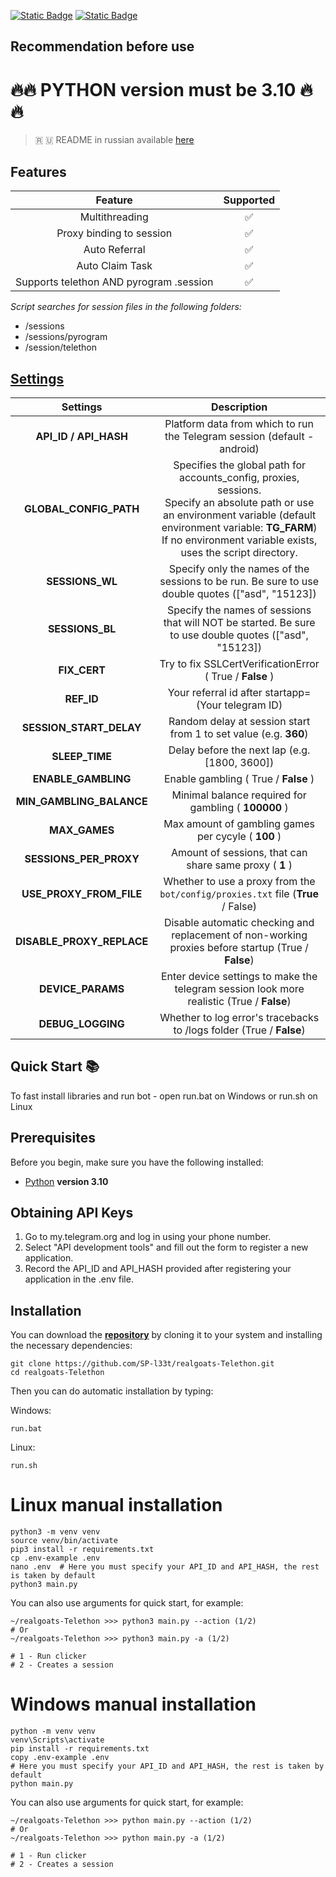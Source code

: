 [![Static Badge](https://img.shields.io/badge/Telegram-Channel-Link?style=for-the-badge&logo=Telegram&logoColor=white&logoSize=auto&color=blue)](https://t.me/+jJhUfsfFCn4zZDk0)      [![Static Badge](https://img.shields.io/badge/Telegram-Bot%20Link-Link?style=for-the-badge&logo=Telegram&logoColor=white&logoSize=auto&color=blue)](https://t.me/realgoats_bot/run?startapp=d3f52790-77b5-4809-a0ea-56b4e4ba1ee6)

## Recommendation before use

# 🔥🔥 PYTHON version must be 3.10 🔥🔥

> 🇷 🇺 README in russian available [here](README-RU.md)

## Features  
|                 Feature                 | Supported |
|:---------------------------------------:|:---------:|
|             Multithreading              |     ✅     |
|        Proxy binding to session         |     ✅     |
|              Auto Referral              |     ✅     |
|             Auto Claim Task             |     ✅     |
| Supports telethon AND pyrogram .session |     ✅     |

_Script searches for session files in the following folders:_
* /sessions
* /sessions/pyrogram
* /session/telethon


## [Settings](https://github.com/SP-l33t/MajorBot/blob/main/.env-example/)
|         Settings          |                                                                                                                  Description                                                                                                                  |
|:-------------------------:|:---------------------------------------------------------------------------------------------------------------------------------------------------------------------------------------------------------------------------------------------:|
|   **API_ID / API_HASH**   |                                                                                   Platform data from which to run the Telegram session (default - android)                                                                                    |
|  **GLOBAL_CONFIG_PATH**   | Specifies the global path for accounts_config, proxies, sessions. <br/>Specify an absolute path or use an environment variable (default environment variable: **TG_FARM**) <br/>If no environment variable exists, uses the script directory. |
|      **SESSIONS_WL**      |                                                                       Specify only the names of the sessions to be run. Be sure to use double quotes (["asd", "15123])                                                                        |
|      **SESSIONS_BL**      |                                                                    Specify the names of sessions that will NOT be started. Be sure to use double quotes (["asd", "15123])                                                                     | |
|       **FIX_CERT**        |                                                                                           Try to fix  SSLCertVerificationError ( True / **False** )                                                                                           |
|        **REF_ID**         |                                                                                              Your referral id after startapp= (Your telegram ID)                                                                                              |
|  **SESSION_START_DELAY**  |                                                                                       Random delay at session start from 1 to set value (e.g. **360**)                                                                                        |
|      **SLEEP_TIME**       |                                                                                                 Delay before the next lap (e.g. [1800, 3600])                                                                                                 |
|    **ENABLE_GAMBLING**    |                                                                                                     Enable gambling ( True / **False** )                                                                                                      |
| **MIN_GAMBLING_BALANCE**  |                                                                                             Minimal balance required for gambling ( **100000** )                                                                                              |
|       **MAX_GAMES**       |                                                                                              Max amount of gambling games per cycyle ( **100** )                                                                                              |
|  **SESSIONS_PER_PROXY**   |                                                                                            Amount of sessions, that can share same proxy ( **1** )                                                                                            |
|  **USE_PROXY_FROM_FILE**  |                                                                               Whether to use a proxy from the `bot/config/proxies.txt` file (**True** / False)                                                                                |
| **DISABLE_PROXY_REPLACE** |                                                                      Disable automatic checking and replacement of non-working proxies before startup (True / **False**)                                                                      |
|     **DEVICE_PARAMS**     |                                                                          Enter device settings to make the telegram session look more realistic  (True / **False**)                                                                           |
|     **DEBUG_LOGGING**     |                                                                                     Whether to log error's tracebacks to /logs folder (True / **False**)                                                                                      |

## Quick Start 📚

To fast install libraries and run bot - open run.bat on Windows or run.sh on Linux

## Prerequisites
Before you begin, make sure you have the following installed:
- [Python](https://www.python.org/downloads/) **version 3.10**

## Obtaining API Keys
1. Go to my.telegram.org and log in using your phone number.
2. Select "API development tools" and fill out the form to register a new application.
3. Record the API_ID and API_HASH provided after registering your application in the .env file.

## Installation
You can download the [**repository**](https://github.com/SP-l33t/realgoats-Telethon) by cloning it to your system and installing the necessary dependencies:
```shell
git clone https://github.com/SP-l33t/realgoats-Telethon.git
cd realgoats-Telethon
```

Then you can do automatic installation by typing:

Windows:
```shell
run.bat
```

Linux:
```shell
run.sh
```

# Linux manual installation
```shell
python3 -m venv venv
source venv/bin/activate
pip3 install -r requirements.txt
cp .env-example .env
nano .env  # Here you must specify your API_ID and API_HASH, the rest is taken by default
python3 main.py
```

You can also use arguments for quick start, for example:
```shell
~/realgoats-Telethon >>> python3 main.py --action (1/2)
# Or
~/realgoats-Telethon >>> python3 main.py -a (1/2)

# 1 - Run clicker
# 2 - Creates a session
```

# Windows manual installation
```shell
python -m venv venv
venv\Scripts\activate
pip install -r requirements.txt
copy .env-example .env
# Here you must specify your API_ID and API_HASH, the rest is taken by default
python main.py
```

You can also use arguments for quick start, for example:
```shell
~/realgoats-Telethon >>> python main.py --action (1/2)
# Or
~/realgoats-Telethon >>> python main.py -a (1/2)

# 1 - Run clicker
# 2 - Creates a session
```
